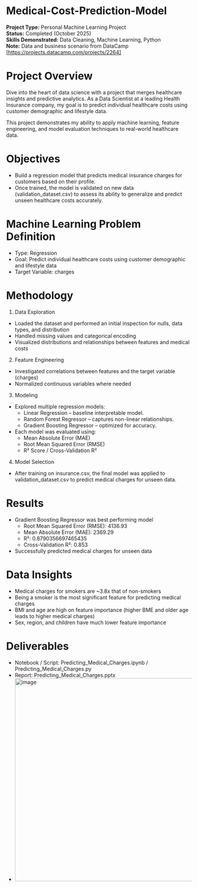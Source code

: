 # Medical-Cost-Prediction-Model
**Project Type:** Personal Machine  Learning Project<br>
**Status:** Completed (October 2025)<br>
**Skills Demonstrated:** Data Cleaning, Machine Learning, Python<br>
**Note:** Data and business scenario from DataCamp [https://projects.datacamp.com/projects/2264]

# Project Overview
Dive into the heart of data science with a project that merges healthcare insights and predictive analytics. As a Data Scientist at a leading Health Insurance company, my goal is to predict individual healthcare costs using customer demographic and lifestyle data.

This project demonstrates my ability to apply machine learning, feature engineering, and model evaluation techniques to real-world healthcare data.

# Objectives
- Build a regression model that predicts medical insurance charges for customers based on their profile.
- Once trained, the model is validated on new data (validation_dataset.csv) to assess its ability to generalize and predict unseen healthcare costs accurately.

# Machine Learning Problem Definition
- Type: Regression
- Goal: Predict individual healthcare costs using customer demographic and lifestyle data
- Target Variable: charges

# Methodology
1. Data Exploration
- Loaded the dataset and performed an initial inspection for nulls, data types, and distribution
- Handled missing values and categorical encoding
- Visualized distributions and relationships between features and medical costs

2. Feature Engineering
- Investigated correlations between features and the target variable (charges)
- Normalized continuous variables where needed

3. Modeling
- Explored multiple regression models:
    - Linear Regression – baseline interpretable model.
    - Random Forest Regressor – captures non-linear relationships.
    - Gradient Boosting Regressor – optimized for accuracy.
- Each model was evaluated using:
    - Mean Absolute Error (MAE)
    - Root Mean Squared Error (RMSE)
    - R² Score / Cross-Validation R²

4. Model Selection
- After training on insurance.csv, the final model was applied to validation_dataset.csv to predict medical charges for unseen data.

# Results
- Gradient Boosting Regressor was best performing model
    - Root Mean Squared Error (RMSE): 4136.93
    - Mean Absolute Error (MAE): 2369.29
    - R²: 0.8790356697465435
    - Cross-Validation R²: 0.853
- Successfully predicted medical charges for unseen data

# Data Insights
- Medical charges for smokers are ~3.8x that of non-smokers
- Being a smoker is the most significant feature for predicting medical charges
- BMI and age are high on feature importance (higher BME and older age leads to higher medical charges)
- Sex, region, and children have much lower feature importance

#  Deliverables

- Notebook / Script: Predicting_Medical_Charges.ipynb / Predicting_Medical_Charges.py
- Report: Predicting_Medical_Charges.pptx
- <img width="983" height="551" alt="image" src="https://github.com/user-attachments/assets/80f56963-dd49-46cc-ad2e-2a682313dad1" />




